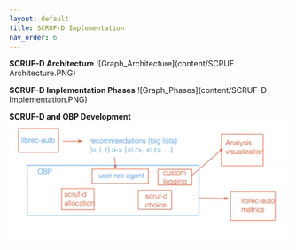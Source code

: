 ```yaml
---
layout: default
title: SCRUF-D Implementation
nav_order: 6
---
```


**SCRUF-D Architecture**
![Graph_Architecture](content/SCRUF Architecture.PNG)

**SCRUF-D Implementation Phases**
![Graph_Phases](content/SCRUF-D Implementation.PNG)

**SCRUF-D and OBP Development**
![Graph_Dev](content/librec-auto-OBP-SCRUF-D.png)

